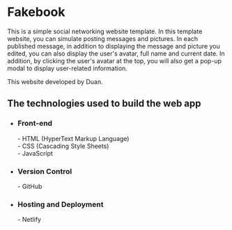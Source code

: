 # Fakebook
  <p>
     This is a simple social networking website template. In this template 
     website, you can simulate posting messages and pictures. In each published 
     message, in addition to displaying the message and picture you edited, 
     you can also display the user's avatar, full name and current date. 
     In addition, by clicking the user's avatar at the top, you will also 
     get a pop-up modal to display user-related information.
  </p>
  <p>
    This website developed by Duan.
  </p>

## The technologies used to build the web app
- <h3>Front-end</h3>
  - HTML (HyperText Markup Language)
  <br>
  - CSS (Cascading Style Sheets)
  <br>
  - JavaScript
- <h3>Version Control</h3>
  - GitHub
- <h3>Hosting and Deployment</h3>
  - Netlify